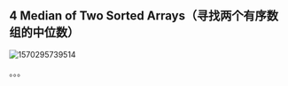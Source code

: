 ## 4 Median of Two Sorted Arrays（寻找两个有序数组的中位数）

![1570295739514](C:\Users\Administrator\AppData\Roaming\Typora\typora-user-images\1570295739514.png)

。。。

